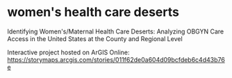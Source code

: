 # women's health care deserts
Identifying Women's/Maternal Health Care Deserts: Analyzing OBGYN Care Access in the United States at the County and Regional Level

Interactive project hosted on ArGIS Online: https://storymaps.arcgis.com/stories/011f62de0a604d09bcfdeb6c4d43b76e
